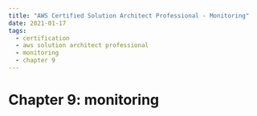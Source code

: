 ```yaml
---
title: "AWS Certified Solution Architect Professional - Monitoring"
date: 2021-01-17
tags:
  - certification
  - aws solution architect professional
  - monitoring
  - chapter 9
---
```


# Chapter 9: monitoring

